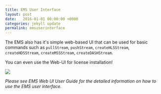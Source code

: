 ```yaml
---
title: EMS User Interface
layout: post
date:   2016-01-01 00:00:00 +0000
categories: jekyll update
permalink: emsuserinterface
---
```


The EMS also has it's simple web-based UI that can be used for basic commands such as `pullStream`, `pushStream`, `createHLSStream`, `createHDSStream`, `createMSSStream`, `createDASHStream`. 

You can even use the Web-UI for license installation!

![](./media/image1.png)



*Please see EMS Web UI User Guide for the detailed information on how to use the EMS user interface.* 

